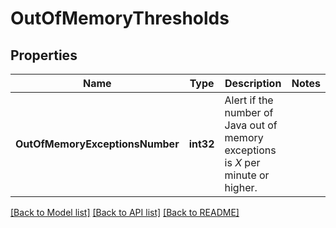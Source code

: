# OutOfMemoryThresholds

## Properties

Name | Type | Description | Notes
------------ | ------------- | ------------- | -------------
**OutOfMemoryExceptionsNumber** | **int32** | Alert if the number of Java out of memory exceptions is *X* per minute or higher. | 

[[Back to Model list]](../README.md#documentation-for-models) [[Back to API list]](../README.md#documentation-for-api-endpoints) [[Back to README]](../README.md)


